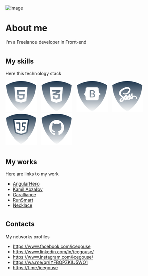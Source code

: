 ![image](https://www.leanyou.pl/wp-content/uploads/2020/08/MTM-Methods-Time-Measurement-1024x390.jpg)

# <h1>About me</h1>

<p>I'm a Freelance developer in Front-end</p>

# <h2>My skills</h2>

<p>Here this technology stack</p>

![html5](./img/html.svg) &nbsp;
![css](./img/css.svg) &nbsp;
![Botstrap](./img/bootstrap.svg) &nbsp;
![Sass](./img/sass.svg) &nbsp;
![JS](./img/js.svg) &nbsp;
![Github](./img/github.svg) &nbsp;

<!--
![ReactJS](./img/reactjs.svg) &nbsp;
![NodeJS](./img/nodejs.svg) &nbsp;
-->

# <h2>My works</h2>
<p>Here are links to my work</p>
<ul>
  <li><a href="https://angularhero.com/">AngularHero</a></li>
  <li><a href="https://kamil-abzalov.com/">Kamil Abzalov</a></li>
  <li><a href="https://garalliance.ru/">Garalliance</a></li>
  <li><a href="https://github.com/JSDID/RunSmart">RunSmart</a></li>
  <li><a href="https://github.com/JSDID/Necklace">Necklace</a></li>
</ul>

# <h2>Contacts</h2>
<p>My networks profiles</P>
<ul>
  <li><a href="https://www.facebook.com/icegouse">https://www.facebook.com/icegouse</a></li>
  <li><a href="https://www.linkedin.com/in/icegouse/">https://www.linkedin.com/in/icegouse/</a></li>
  <li><a href="https://www.instagram.com/icegouse/">https://www.instagram.com/icegouse/</a></li>
  <li><a href="https://wa.me/qr/IYFBQPZKIU5WO1">https://wa.me/qr/IYFBQPZKIU5WO1</a></li>
  <li><a href="https://t.me/icegouse">https://t.me/icegouse</a></li>
</ul>
